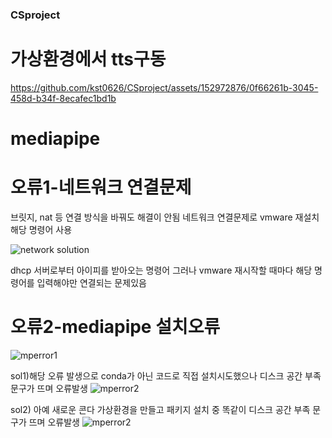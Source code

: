 ### CSproject

# 가상환경에서 tts구동
https://github.com/kst0626/CSproject/assets/152972876/0f66261b-3045-458d-b34f-8ecafec1bd1b

# mediapipe

# 오류1-네트워크 연결문제
  브릿지, nat 등 연결 방식을 바꿔도 해결이 안됨
  네트워크 연결문제로 vmware 재설치  
  해당 명령어 사용
  
  ![network solution](https://github.com/kst0626/CSproject/assets/152972876/62063067-f10c-4a7d-9bd1-a832df535dea)
  
  dhcp 서버로부터 아이피를 받아오는 명령어
  그러나 vmware 재시작할 때마다 해당 명령어를 입력해야만 연결되는 문제있음

# 오류2-mediapipe 설치오류
  ![mperror1](https://github.com/kst0626/CSproject/assets/152972876/a64ab6c4-84f2-462a-8ab0-556036c4e258)
  
  sol1)해당 오류 발생으로 conda가 아닌 코드로 직접 설치시도했으나 디스크 공간 부족 문구가 뜨며 오류발생
  ![mperror2](https://github.com/kst0626/CSproject/assets/152972876/e821a659-4533-4c44-b5bc-85285c0d685d)

  sol2) 아예 새로운 콘다 가상환경을 만들고 패키지 설치 중 똑같이 디스크 공간 부족 문구가 뜨며 오류발생
  ![mperror2](https://github.com/kst0626/CSproject/assets/152972876/e821a659-4533-4c44-b5bc-85285c0d685d)

